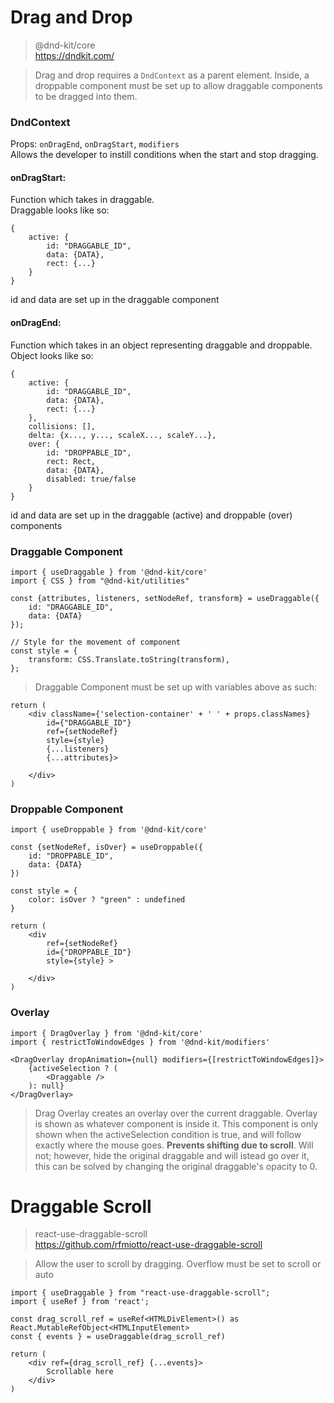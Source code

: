 # Drag and Drop
> @dnd-kit/core\
https://dndkit.com/

> Drag and drop requires a `DndContext` as a parent element. Inside, a droppable component must be set up to allow draggable components to be dragged into them.

### DndContext
Props: `onDragEnd`, `onDragStart`, `modifiers`\
Allows the developer to instill conditions when the start and stop dragging. 

#### onDragStart:
Function which takes in draggable.\
Draggable looks like so:
```
{
    active: {
        id: "DRAGGABLE_ID",
        data: {DATA},
        rect: {...}
    }
}
```
id and data are set up in the draggable component

#### onDragEnd:
Function which takes in an object representing draggable and droppable.\
Object looks like so:
```
{
    active: {
        id: "DRAGGABLE_ID",
        data: {DATA},
        rect: {...}
    },
    collisions: [],
    delta: {x..., y..., scaleX..., scaleY...},
    over: {
        id: "DROPPABLE_ID",
        rect: Rect,
        data: {DATA},
        disabled: true/false
    }
}
```
id and data are set up in the draggable (active) and droppable (over) components

### Draggable Component
```
import { useDraggable } from '@dnd-kit/core'
import { CSS } from "@dnd-kit/utilities"

const {attributes, listeners, setNodeRef, transform} = useDraggable({
    id: "DRAGGABLE_ID",
    data: {DATA}
});

// Style for the movement of component
const style = {
    transform: CSS.Translate.toString(transform),
};
```
> Draggable Component must be set up with variables above as such:
```
return (
    <div className={'selection-container' + ' ' + props.classNames}
        id={"DRAGGABLE_ID"}
        ref={setNodeRef} 
        style={style} 
        {...listeners} 
        {...attributes}>

    </div>
)
```

### Droppable Component

```
import { useDroppable } from '@dnd-kit/core'

const {setNodeRef, isOver} = useDroppable({
    id: "DROPPABLE_ID",
    data: {DATA}
})

const style = {
    color: isOver ? "green" : undefined
}

return (
    <div
        ref={setNodeRef} 
        id={"DROPPABLE_ID"} 
        style={style} >

    </div>
)
```

### Overlay
```
import { DragOverlay } from '@dnd-kit/core'
import { restrictToWindowEdges } from '@dnd-kit/modifiers'

<DragOverlay dropAnimation={null} modifiers={[restrictToWindowEdges]}>
    {activeSelection ? (
        <Draggable />
    ): null}
</DragOverlay>
```
> Drag Overlay creates an overlay over the current draggable. Overlay is shown as whatever component is inside it. This component is only shown when the activeSelection condition is true, and will follow exactly where the mouse goes. **Prevents shifting due to scroll**. Will not; however, hide the original draggable and will istead go over it, this can be solved by changing the original draggable's opacity to 0.

# Draggable Scroll
> react-use-draggable-scroll\
https://github.com/rfmiotto/react-use-draggable-scroll

> Allow the user to scroll by dragging. Overflow must be set to scroll or auto

```
import { useDraggable } from "react-use-draggable-scroll";
import { useRef } from 'react';

const drag_scroll_ref = useRef<HTMLDivElement>() as React.MutableRefObject<HTMLInputElement>
const { events } = useDraggable(drag_scroll_ref)

return (
    <div ref={drag_scroll_ref} {...events}>
        Scrollable here
    </div>
)
```
